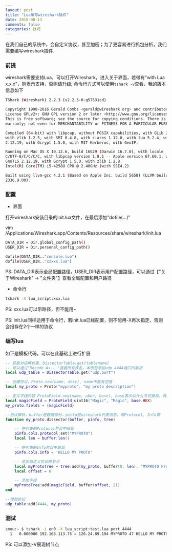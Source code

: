 ```yaml
---
layout: post
title: "Lua编写wireshark插件"
date: 2018-08-13
comments: false
categories: 技巧
---
```


在我们自己的系统中，会自定义协议，甚至加密；为了更容易进行抓包分析，我们需要编写wireshark插件.

### 前提

wireshark需要支持Lua，可以打开Wireshark，进入关于界面，若带有"with Lua x.x.x"，则表示支持，否则请升级; 命令行方式可以使用`tshark -v`查看，我的版本信息如下

```bash
TShark (Wireshark) 2.2.3 (v2.2.3-0-g57531cd)

Copyright 1998-2016 Gerald Combs <gerald@wireshark.org> and contributors.
License GPLv2+: GNU GPL version 2 or later <http://www.gnu.org/licenses/old-licenses/gpl-2.0.html>
This is free software; see the source for copying conditions. There is NO
warranty; not even for MERCHANTABILITY or FITNESS FOR A PARTICULAR PURPOSE.

Compiled (64-bit) with libpcap, without POSIX capabilities, with GLib 2.36.0,
with zlib 1.2.5, with SMI 0.4.8, with c-ares 1.12.0, with lua 5.2.4, with GnuTLS
2.12.19, with Gcrypt 1.5.0, with MIT Kerberos, with GeoIP.

Running on Mac OS X 10.12.6, build 16G29 (Darwin 16.7.0), with locale
C/UTF-8/C/C/C/C, with libpcap version 1.8.1 -- Apple version 67.60.1, with
GnuTLS 2.12.19, with Gcrypt 1.5.0, with zlib 1.2.8.
Intel(R) Core(TM) i5-4258U CPU @ 2.40GHz (with SSE4.2)

Built using llvm-gcc 4.2.1 (Based on Apple Inc. build 5658) (LLVM build
2336.9.00).
```

### 配置

* 界面

打开wireshark安装目录的init.lua文件，在最后添加"dofile(...)"

vim /Applications/Wireshark.app/Contents/Resources/share/wireshark/init.lua
```bash
DATA_DIR = Dir.global_config_path()
USER_DIR = Dir.personal_config_path()

dofile(DATA_DIR.."console.lua")
dofile(USER_DIR.."xxxxx.lua")
```
PS: DATA_DIR表示全局配置路径，USER_DIR表示用户配置路径，可以通过【"关于Wireshark" -> "文件夹"】查看全局配置和用户路径

* 命令行

```bash
tshark -X lua_script:xxx.lua 
```
PS: xxx.lua可以带路径，但不能用~

PS: init.lua同样适用于命令行，若init.lua已经配置，则不能用-X再次指定，否则会报存在2个一样的协议

### 编写lua

如下是模板代码，可以在此基础上进行扩展

```lua
-- 获取对应解析表，DissectorTable.get(tablename)
-- 可以通过"Decode As..."查看所有表名，本例是添加udp 4444端口的解析
local udp_table = DissectorTable.get("udp.port")

-- 创建协议，Proto.new(name, desc), name不能有空格
local my_proto = Proto("myproto", "my proto description")

-- 定义字段内容 ProtoField.new(name, abbr, base), base表示以什么方式展现，有base.DEC, base.HEX, base.OCT, base.DEC_HEX, base.DEC_HEX or base.HEX_DEC
local magicField = ProtoField.uint16("Magic", "Magic", base.HEX)
my_proto.fields = {magicField}

--协议解析，buffer是数据部分，pinfo是wireshark列表信息，有Protocol, Info等
function my_proto.dissector(buffer, pinfo, tree)

    -- 在列表的Protocol栏目中展现
    pinfo.cols.protocol:set("MYPROTO")
    local len = buffer:len()

    -- 在列表的Info栏目中展现
    pinfo.cols.info = 'HELLO MY PROTO'

    -- 添加自定义协议根节点
    local myProtoTree = tree:add(my_proto, buffer(0, len), "MYPROTO Protocol")
    local offset = 0

    -- 添加字段
    myProtoTree:add(magicField, buffer(offset, 2))
end

--增加协议
udp_table:add(4444, my_proto)
```

### 测试

```bash
smou:~ $ tshark -i en0 -X lua_script:test.lua port 4444
  1   0.000000 192.168.113.75 → 120.24.89.194 MYPROTO 47 HELLO MY PROTO
```
PS: 可以添加-V展现树节点